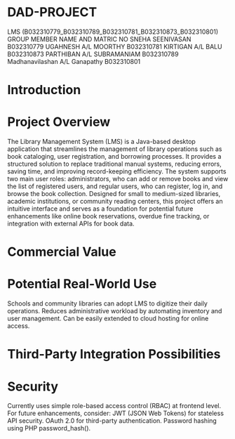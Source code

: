 # DAD-PROJECT
LMS (B032310779_B032310789_B032310781_B032310873_B032310801)
GROUP MEMBER NAME AND MATRIC NO
SNEHA SEENIVASAN  B032310779
UGAHNESH A/L MOORTHY  B032310781
KIRTIGAN A/L BALU  B032310873
PARTHIBAN A/L SUBRAMANIAM  B032310789
Madhanavilashan A/L Ganapathy  B032310801


# Introduction
# Project Overview
The Library Management System (LMS) is a Java-based desktop application that streamlines the management of library operations such as book cataloging, user registration, and borrowing processes. It provides a structured solution to replace traditional manual systems, reducing errors, saving time, and improving record-keeping efficiency. The system supports two main user roles: administrators, who can add or remove books and view the list of registered users, and regular users, who can register, log in, and browse the book collection. Designed for small to medium-sized libraries, academic institutions, or community reading centers, this project offers an intuitive interface and serves as a foundation for potential future enhancements like online book reservations, overdue fine tracking, or integration with external APIs for book data.

# Commercial Value
# Potential Real-World Use
Schools and community libraries can adopt LMS to digitize their daily operations.
Reduces administrative workload by automating inventory and user management.
Can be easily extended to cloud hosting for online access.

# Third-Party Integration Possibilities

# Security
Currently uses simple role-based access control (RBAC) at frontend level.
For future enhancements, consider:
JWT (JSON Web Tokens) for stateless API security.
OAuth 2.0 for third-party authentication.
Password hashing using PHP password_hash().
